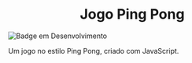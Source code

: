 <h1 align="center"> Jogo Ping Pong </h1>

![Badge em Desenvolvimento](http://img.shields.io/static/v1?label=STATUS&message=FINALIZADO&color=GREEN&style=for-the-badge)

Um jogo no estilo Ping Pong, criado com JavaScript.
